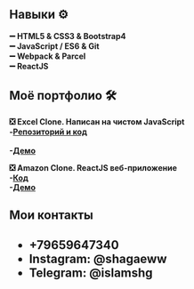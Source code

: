 ### 

<!--
**IslamShg/IslamShg** is a ✨ _special_ ✨ repository because its `README.md` (this file) appears on your GitHub profi
-->

<h2>Навыки ⚙ </h2>
<b>➖ HTML5 & CSS3 & Bootstrap4</b>
<br><b>➖ JavaScript / ES6 & Git</b>
<br><b>➖ Webpack & Parcel</b>
<br><b>➖ ReactJS</b>

<h2>Моё портфолио 🛠</h2>  

<b>❎ Excel Clone. Написан на чистом JavaScript </b> 
<br><b>-[Репозиторий и код](https://github.com/IslamShg/excel)</b>		
<br><b>-[Демо](https://islamshg.github.io/excel/)</b>

<b>❎ Amazon Clone. ReactJS веб-приложение</b>
<br><b>-[Код]()</b>
<br><b>-[Демо]()</b>

<h2>Мои контакты <h2>
<ul>
  <li><b>+79659647340</b></li>
  <li>Instagram: <b>@shagaeww</b></li>
  <li>Telegram: <b>@islamshg </b></li>
</ul>
